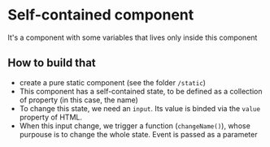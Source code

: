 # Self-contained component

It's a component with some variables that lives only inside this component

## How to build that

- create a pure static component (see the folder `/static`)
- This component has a self-contained state, to be defined as a collection of property (in this case, the name)
- To change this state, we need an `input`. Its value is binded via the `value` property of HTML. 
- When this input change, we trigger a function (`changeName()`), whose purpouse is to change the whole state. Event is passed as a parameter